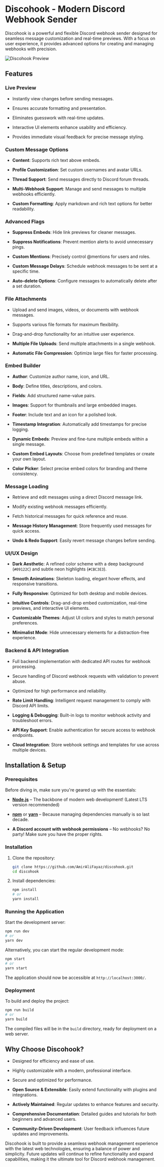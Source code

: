 # Discohook - Modern Discord Webhook Sender

Discohook is a powerful and flexible Discord webhook sender designed for seamless message customization and real-time previews. With a focus on user experience, it provides advanced options for creating and managing webhooks with precision.

![Discohook Preview](https://i.ibb.co/Kj93fwBY/image.png)

## Features

### Live Preview

-   Instantly view changes before sending messages.
    
-   Ensures accurate formatting and presentation.
    
-   Eliminates guesswork with real-time updates.
    
-   Interactive UI elements enhance usability and efficiency.
    
-   Provides immediate visual feedback for precise message styling.
    

### Custom Message Options

-   **Content**: Supports rich text above embeds.
    
-   **Profile Customization**: Set custom usernames and avatar URLs.
    
-   **Thread Support**: Send messages directly to Discord forum threads.
    
-   **Multi-Webhook Support**: Manage and send messages to multiple webhooks efficiently.
    
-   **Custom Formatting**: Apply markdown and rich text options for better readability.
    

### Advanced Flags

-   **Suppress Embeds**: Hide link previews for cleaner messages.
    
-   **Suppress Notifications**: Prevent mention alerts to avoid unnecessary pings.
    
-   **Custom Mentions**: Precisely control @mentions for users and roles.
    
-   **Custom Message Delays**: Schedule webhook messages to be sent at a specific time.
    
-   **Auto-delete Options**: Configure messages to automatically delete after a set duration.
    

### File Attachments

-   Upload and send images, videos, or documents with webhook messages.
    
-   Supports various file formats for maximum flexibility.
    
-   Drag-and-drop functionality for an intuitive user experience.
    
-   **Multiple File Uploads**: Send multiple attachments in a single webhook.
    
-   **Automatic File Compression**: Optimize large files for faster processing.
    

### Embed Builder

-   **Author**: Customize author name, icon, and URL.
    
-   **Body**: Define titles, descriptions, and colors.
    
-   **Fields**: Add structured name-value pairs.
    
-   **Images**: Support for thumbnails and large embedded images.
    
-   **Footer**: Include text and an icon for a polished look.
    
-   **Timestamp Integration**: Automatically add timestamps for precise logging.
    
-   **Dynamic Embeds**: Preview and fine-tune multiple embeds within a single message.
    
-   **Custom Embed Layouts**: Choose from predefined templates or create your own layout.
    
-   **Color Picker**: Select precise embed colors for branding and theme consistency.
    

### Message Loading

-   Retrieve and edit messages using a direct Discord message link.
    
-   Modify existing webhook messages efficiently.
    
-   Fetch historical messages for quick reference and reuse.
    
-   **Message History Management**: Store frequently used messages for quick access.
    
-   **Undo & Redo Support**: Easily revert message changes before sending.
    

### UI/UX Design

-   **Dark Aesthetic**: A refined color scheme with a deep background (`#09122C`) and subtle neon highlights (`#CBC3E3`).
    
-   **Smooth Animations**: Skeleton loading, elegant hover effects, and responsive transitions.
    
-   **Fully Responsive**: Optimized for both desktop and mobile devices.
    
-   **Intuitive Controls**: Drag-and-drop embed customization, real-time previews, and interactive UI elements.
    
-   **Customizable Themes**: Adjust UI colors and styles to match personal preferences.
    
-   **Minimalist Mode**: Hide unnecessary elements for a distraction-free experience.
    

### Backend & API Integration

-   Full backend implementation with dedicated API routes for webhook processing.
    
-   Secure handling of Discord webhook requests with validation to prevent abuse.
    
-   Optimized for high performance and reliability.
    
-   **Rate Limit Handling**: Intelligent request management to comply with Discord API limits.
    
-   **Logging & Debugging**: Built-in logs to monitor webhook activity and troubleshoot errors.
    
-   **API Key Support**: Enable authentication for secure access to webhook endpoints.
    
-   **Cloud Integration**: Store webhook settings and templates for use across multiple devices.
    

## Installation & Setup

### Prerequisites

Before diving in, make sure you're geared up with the essentials:

-   **[Node.js](https://nodejs.org/)** – The backbone of modern web development! (Latest LTS version recommended)
    
-   **[npm](https://www.npmjs.com/)** or **[yarn](https://yarnpkg.com/)** – Because managing dependencies manually is so last decade.
    
-   **A Discord account with webhook permissions** – No webhooks? No party! Make sure you have the proper rights.
    
    

### Installation

1.  Clone the repository:
    
    ```sh
    git clone https://github.com/AmirAliFayaz/discohook.git
    cd discohook
    
    ```
    
2.  Install dependencies:
    
    ```sh
    npm install
    # or
    yarn install
    
    ```
    

### Running the Application

Start the development server:

```sh
npm run dev
# or
yarn dev

```

Alternatively, you can start the regular development mode:

```sh
npm start
# or
yarn start

```

The application should now be accessible at `http://localhost:3000/`.

### Deployment

To build and deploy the project:

```sh
npm run build
# or
yarn build

```

The compiled files will be in the `build` directory, ready for deployment on a web server.

## Why Choose Discohook?

-   Designed for efficiency and ease of use.
    
-   Highly customizable with a modern, professional interface.
    
-   Secure and optimized for performance.
    
-   **Open Source & Extensible**: Easily extend functionality with plugins and integrations.
    
-   **Actively Maintained**: Regular updates to enhance features and security.
    
-   **Comprehensive Documentation**: Detailed guides and tutorials for both beginners and advanced users.
    
-   **Community-Driven Development**: User feedback influences future updates and improvements.
    

Discohook is built to provide a seamless webhook management experience with the latest web technologies, ensuring a balance of power and simplicity. Future updates will continue to refine functionality and expand capabilities, making it the ultimate tool for Discord webhook management.
